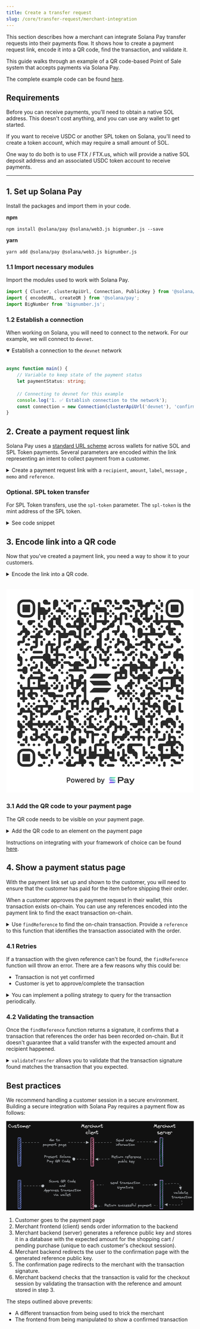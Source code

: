 ```yaml
---
title: Create a transfer request
slug: /core/transfer-request/merchant-integration
---
```


This section describes how a merchant can integrate Solana Pay transfer requests into their payments flow. It shows how to create a payment request link, encode it into a QR code, find the transaction, and validate it.

This guide walks through an example of a QR code-based Point of Sale system that accepts payments via Solana Pay.

The complete example code can be found [here][5].

## Requirements

Before you can receive payments, you'll need to obtain a native SOL address. This doesn't cost anything, and you can use any wallet to get started.

If you want to receive USDC or another SPL token on Solana, you'll need to create a token account, which may require a small amount of SOL.

One way to do both is to use FTX / FTX.us, which will provide a native SOL deposit address and an associated USDC token account to receive payments.

---

## 1. Set up Solana Pay

Install the packages and import them in your code.

**npm**

```shell
npm install @solana/pay @solana/web3.js bignumber.js --save
```

**yarn**

```shell
yarn add @solana/pay @solana/web3.js bignumber.js
```

### 1.1 Import necessary modules

Import the modules used to work with Solana Pay.

```typescript
import { Cluster, clusterApiUrl, Connection, PublicKey } from '@solana/web3.js';
import { encodeURL, createQR } from '@solana/pay';
import BigNumber from 'bignumber.js';
```

### 1.2 Establish a connection

When working on Solana, you will need to connect to the network. For our example, we will connect to `devnet`.

<details open>
    <summary>
        Establish a connection to the <code>devnet</code> network
    </summary>

<br/>

```typescript
async function main() {
    // Variable to keep state of the payment status
    let paymentStatus: string;

    // Connecting to devnet for this example
    console.log('1. ✅ Establish connection to the network');
    const connection = new Connection(clusterApiUrl('devnet'), 'confirmed');
}
```

</details>

## 2. Create a payment request link

Solana Pay uses a [standard URL scheme](../../SPEC.md) across wallets for native SOL and SPL Token payments. Several parameters are encoded within the link representing an intent to collect payment from a customer.

<details>
    <summary>
        Create a payment request link with a <code>recipient</code>, <code>amount</code>, <code>label</code>, <code>message</code> ,  <code>memo</code> and <code>reference</code>.
    </summary>

<br/>

```typescript
// -- snippet -- //

/**
 * Simulate a checkout experience
 *
 * Recommendation:
 * `amount` and `reference` should be created in a trusted environment (server).
 * The `reference` should be unique to a single customer session,
 * and will be used to find and validate the payment in the future.
 *
 */
console.log('2. 🛍 Simulate a customer checkout \n');
const recipient = new PublicKey('MERCHANT_WALLET');
const amount = new BigNumber(20);
const reference = new Keypair().publicKey;
const label = 'Jungle Cats store';
const message = 'Jungle Cats store - your order - #001234';
const memo = 'JC#4098';

/**
 * Create a payment request link
 *
 * Solana Pay uses a standard URL scheme across wallets for native SOL and SPL Token payments.
 * Several parameters are encoded within the link representing an intent to collect payment from a customer.
 */
console.log('3. 💰 Create a payment request link \n');
const url = encodeURL({ recipient, amount, reference, label, message, memo });
```

See [full code snippet][6]

</details>

### Optional. SPL token transfer

For SPL Token transfers, use the `spl-token` parameter. The `spl-token` is the mint address of the SPL token.

<details>
    <summary>See code snippet</summary>

```typescript
/**
 * Simulate a checkout experience with an SPL token
 */
console.log('2. 🛍 Simulate a customer checkout \n');
const splToken = new PublicKey('EPjFWdd5AufqSSqeM2qN1xzybapC8G4wEGGkZwyTDt1v');

/**
 * Create a payment request link
 *
 * Solana Pay uses a standard URL scheme across wallets for native SOL and SPL Token payments.
 * Several parameters are encoded within the link representing an intent to collect payment from a customer.
 */
console.log('3. 💰 Create a payment request link \n');
const url = encodeURL({
    recipient,
    amount,
    splToken,
    reference,
    label,
    message,
    memo,
});
```

</details>

## 3. Encode link into a QR code

Now that you've created a payment link, you need a way to show it to your customers.

<details>
    <summary>
        Encode the link into a QR code.
    </summary>

```typescript
// -- snippet -- //

/**
 * Create a payment request link
 *
 * Solana Pay uses a standard URL scheme across wallets for native SOL and SPL Token payments.
 * Several parameters are encoded within the link representing an intent to collect payment from a customer.
 */
console.log('3. 💰 Create a payment request link \n');
const url = encodeURL({ recipient, amount, reference, label, message, memo });

// encode URL in QR code
const qrCode = createQR(url);
```

</details>

<br/>

![qr code](../../images/solana-pay.png)

### 3.1 Add the QR code to your payment page

The QR code needs to be visible on your payment page.

<details>
    <summary>
        Add the QR code to an element on the payment page
    </summary>

```typescript
// -- snippet -- //

console.log('3. 💰 Create a payment request link \n');
const url = encodeURL({ recipient, amount, reference, label, message, memo });

// encode URL in QR code
const qrCode = createQR(url);

// get a handle of the element
const element = document.getElementById('qr-code');

// append QR code to the element
qrCode.append(element);
```

</details>

Instructions on integrating with your framework of choice can be found [here][1].

## 4. Show a payment status page

With the payment link set up and shown to the customer, you will need to ensure that the customer has paid for the item before shipping their order.

When a customer approves the payment request in their wallet, this transaction exists on-chain. You can use any references encoded into the payment link to find the exact transaction on-chain.

<details>
    <summary>
        Use <code>findReference</code> to find the on-chain transaction. Provide a <code>reference</code> to this function that identifies the transaction associated with the order.
    </summary>

<br/>

```typescript
// -- snippet -- //

/**
 * Simulate wallet interaction
 *
 * This is only for example purposes. This interaction will be handled by a wallet provider
 */
console.log('4. 🔐 Simulate wallet interaction \n');
simulateWalletInteraction(connection, url);

// Update payment status
paymentStatus = 'pending';

/**
 * Wait for payment to be confirmed
 *
 * When a customer approves the payment request in their wallet, this transaction exists on-chain.
 * You can use any references encoded into the payment link to find the exact transaction on-chain.
 * Important to note that we can only find the transaction when it's **confirmed**
 */
console.log('\n5. Find the transaction');
const signatureInfo = await findReference(connection, reference, { finality: 'confirmed' });

// Update payment status
paymentStatus = 'confirmed';
```

**Note**: The `findReference` function uses `confirmed` as the default finality value. This can, on rare occasions, result in a transaction that is not fully complete. For full finality, use `finalized`. This can result in slower transaction completion.

See [full code snippet][7]

</details>

### 4.1 Retries

If a transaction with the given reference can't be found, the `findReference` function will throw an error. There are a few reasons why this could be:

-   Transaction is not yet confirmed
-   Customer is yet to approve/complete the transaction

<details>
    <summary>
        You can implement a polling strategy to query for the transaction periodically.
    </summary>

```typescript
// -- snippet -- //

let signatureInfo: ConfirmedSignatureInfo;

return new Promise((resolve, reject) => {
    /**
     * Retry until we find the transaction
     *
     * If a transaction with the given reference can't be found, the `findReference`
     * function will throw an error. There are a few reasons why this could be a false negative:
     *
     * - Transaction is not yet confirmed
     * - Customer is yet to approve/complete the transaction
     *
     * You can implement a polling strategy to query for the transaction periodically.
     */
    const interval = setInterval(async () => {
        console.log('Checking for transaction...', count);
        try {
            signatureInfo = await findReference(connection, reference, { finality: 'confirmed' });
            console.log('\n 🖌  Signature found: ', signatureInfo.signature);
            clearInterval(interval);
            resolve(signatureInfo);
        } catch (error: any) {
            if (!(error instanceof FindReferenceError)) {
                console.error(error);
                clearInterval(interval);
                reject(error);
            }
        }
    }, 250);
});
```

See [full code snippet][7]

</details>

### 4.2 Validating the transaction

Once the `findReference` function returns a signature, it confirms that a transaction that references the order has been recorded on-chain. But it doesn't guarantee that a valid transfer with the expected amount and recipient happened.

<details>
    <summary>
        <code>validateTransfer</code> allows you to validate that the transaction signature found matches the transaction that you expected.
    </summary>

```typescript
// -- snippet -- //

/**
 * Validate transaction
 *
 * Once the `findReference` function returns a signature,
 * it confirms that a transaction with reference to this order has been recorded on-chain.
 *
 * `validateTransfer` allows you to validate that the transaction signature
 * found matches the transaction that you expected.
 */
console.log('\n6. 🔗 Validate transaction \n');

try {
    await validateTransfer(connection, signature, { recipient: MERCHANT_WALLET, amount });

    // Update payment status
    paymentStatus = 'validated';
    console.log('✅ Payment validated');
    console.log('📦 Ship order to customer');
} catch (error) {
    console.error('❌ Payment failed', error);
}
```

See [full code snippet][8]

</details>

## Best practices

We recommend handling a customer session in a secure environment. Building a secure integration with Solana Pay requires a payment flow as follows:

![best practices diagram](../../images/transfer-request-best-practice-dark.png)

1. Customer goes to the payment page
2. Merchant frontend (client) sends order information to the backend
3. Merchant backend (server) generates a reference public key and stores it in a database with the expected amount for the shopping cart / pending purchase (unique to each customer's checkout session).
4. Merchant backend redirects the user to the confirmation page with the generated reference public key.
5. The confirmation page redirects to the merchant with the transaction signature.
6. Merchant backend checks that the transaction is valid for the checkout session by validating the transaction with the reference and amount stored in step 3.

The steps outlined above prevents:

-   A different transaction from being used to trick the merchant
-   The frontend from being manipulated to show a confirmed transaction

<!-- References -->

[1]: https://github.com/solana-labs/qr-code-styling
[2]: https://spl.solana.com/memo
[3]: https://github.com/solana-labs/solana/issues/19535
[4]: https://github.com/stream-protocol/stream-pay-pos/tree/master/point-of-sale
[5]: https://github.com/stream-protocol/stream-pay-pos/tree/master/core/example/payment-flow-merchant
[6]: https://github.com/stream-protocol/stream-pay-pos/blob/master/core/example/payment-flow-merchant/simulateCheckout.ts
[7]: https://github.com/stream-protocol/stream-pay-pos/blob/master/core/example/payment-flow-merchant/main.ts#L61
[8]: https://github.com/stream-protocol/stream-pay-pos/blob/master/core/example/payment-flow-merchant/main.ts#L105
